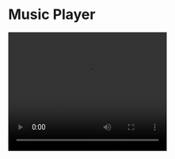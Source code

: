 # Music Player

<video width="320" height="240" controls>
  <source src="demo.mkv" type="video/mkv">
</video>
